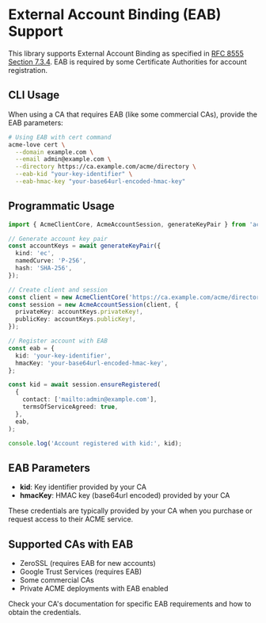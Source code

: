 # External Account Binding (EAB) Support

This library supports External Account Binding as specified in [RFC 8555 Section 7.3.4](https://datatracker.ietf.org/doc/html/rfc8555#section-7.3.4). EAB is required by some Certificate Authorities for account registration.

## CLI Usage

When using a CA that requires EAB (like some commercial CAs), provide the EAB parameters:

```bash
# Using EAB with cert command
acme-love cert \
  --domain example.com \
  --email admin@example.com \
  --directory https://ca.example.com/acme/directory \
  --eab-kid "your-key-identifier" \
  --eab-hmac-key "your-base64url-encoded-hmac-key"
```

## Programmatic Usage

```typescript
import { AcmeClientCore, AcmeAccountSession, generateKeyPair } from 'acme-love';

// Generate account key pair
const accountKeys = await generateKeyPair({
  kind: 'ec',
  namedCurve: 'P-256',
  hash: 'SHA-256',
});

// Create client and session
const client = new AcmeClientCore('https://ca.example.com/acme/directory');
const session = new AcmeAccountSession(client, {
  privateKey: accountKeys.privateKey!,
  publicKey: accountKeys.publicKey!,
});

// Register account with EAB
const eab = {
  kid: 'your-key-identifier',
  hmacKey: 'your-base64url-encoded-hmac-key',
};

const kid = await session.ensureRegistered(
  {
    contact: ['mailto:admin@example.com'],
    termsOfServiceAgreed: true,
  },
  eab,
);

console.log('Account registered with kid:', kid);
```

## EAB Parameters

- **kid**: Key identifier provided by your CA
- **hmacKey**: HMAC key (base64url encoded) provided by your CA

These credentials are typically provided by your CA when you purchase or request access to their ACME service.

## Supported CAs with EAB

- ZeroSSL (requires EAB for new accounts)
- Google Trust Services (requires EAB)
- Some commercial CAs
- Private ACME deployments with EAB enabled

Check your CA's documentation for specific EAB requirements and how to obtain the credentials.
